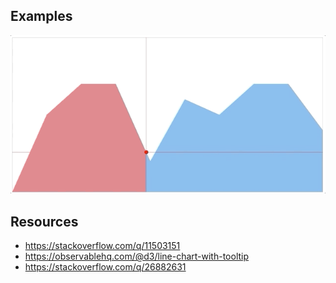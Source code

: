 ## Examples

![area-over-area](/images/area-over-area.gif)

## Resources
- https://stackoverflow.com/q/11503151
- https://observablehq.com/@d3/line-chart-with-tooltip
- https://stackoverflow.com/q/26882631
